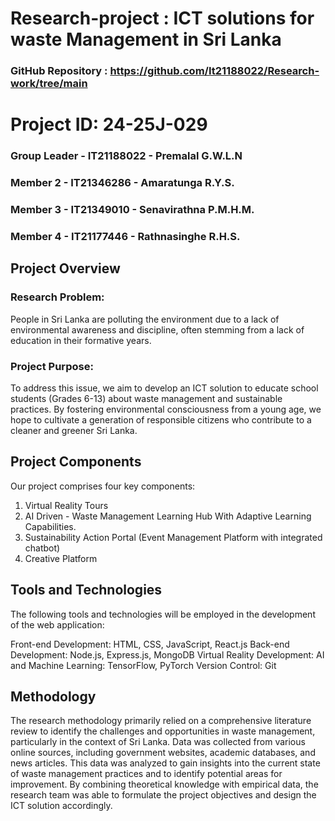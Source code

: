 # Research-project : ICT solutions for waste Management in Sri Lanka
### GitHub Repository : https://github.com/It21188022/Research-work/tree/main
# Project ID: 24-25J-029
### Group Leader - IT21188022 - Premalal G.W.L.N
### Member 2 - IT21346286 - Amaratunga R.Y.S.
### Member 3 - IT21349010 - Senavirathna P.M.H.M.
### Member 4 - IT21177446 - Rathnasinghe R.H.S.

## Project Overview
### Research Problem:
People in Sri Lanka are polluting the environment due to a lack of environmental awareness and discipline, often stemming from a lack of education in their formative years.

### Project Purpose:
To address this issue, we aim to develop an ICT solution to educate school students (Grades 6-13) about waste management and sustainable practices. By fostering environmental consciousness from a young age, we hope to cultivate a generation of responsible citizens who contribute to a cleaner and greener Sri Lanka.

## Project Components
Our project comprises four key components:

1. Virtual Reality Tours
2. AI Driven - Waste Management Learning Hub With Adaptive Learning Capabilities.
3. Sustainability Action Portal (Event Management Platform with integrated chatbot)
4. Creative Platform


## Tools and Technologies

The following tools and technologies will be employed in the development of the web application:

Front-end Development: HTML, CSS, JavaScript, React.js
Back-end Development: Node.js, Express.js, MongoDB
Virtual Reality Development: 
AI and Machine Learning: TensorFlow, PyTorch
Version Control: Git

## Methodology
The research methodology primarily relied on a comprehensive literature review to identify the challenges and opportunities in waste management, particularly in the context of Sri Lanka. Data was collected from various online sources, including government websites, academic databases, and news articles. This data was analyzed to gain insights into the current state of waste management practices and to identify potential areas for improvement. By combining theoretical knowledge with empirical data, the research team was able to formulate the project objectives and design the ICT solution accordingly.
